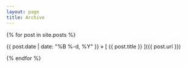 ```yaml
---
layout: page
title: Archive
---
```


{% for post in site.posts %}

{{ post.date | date: "%B %-d, %Y" }} &raquo; [ {{ post.title }} ]({{ post.url }})

{% endfor %}
